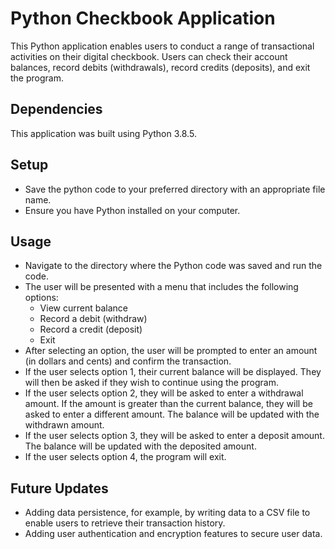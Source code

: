 # Python Checkbook Application

This Python application enables users to conduct a range of transactional activities on their digital checkbook. Users can check their account balances, record debits (withdrawals), record credits (deposits), and exit the program.

## Dependencies
This application was built using Python 3.8.5.

## Setup
* Save the python code to your preferred directory with an appropriate file name.
* Ensure you have Python installed on your computer.

## Usage
* Navigate to the directory where the Python code was saved and run the code.
* The user will be presented with a menu that includes the following options:
    * View current balance
    * Record a debit (withdraw)
    * Record a credit (deposit)
    * Exit
* After selecting an option, the user will be prompted to enter an amount (in dollars and cents) and confirm the transaction.
* If the user selects option 1, their current balance will be displayed. They will then be asked if they wish to continue using the program.
* If the user selects option 2, they will be asked to enter a withdrawal amount. If the amount is greater than the current balance, they will be asked to enter a different amount. The balance will be updated with the withdrawn amount.
* If the user selects option 3, they will be asked to enter a deposit amount. The balance will be updated with the deposited amount.
* If the user selects option 4, the program will exit.

## Future Updates
* Adding data persistence, for example, by writing data to a CSV file to enable users to retrieve their transaction history.
* Adding user authentication and encryption features to secure user data.